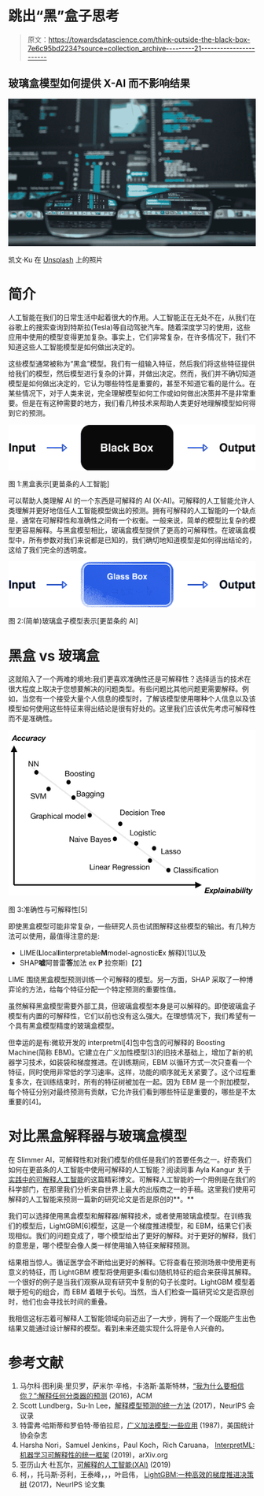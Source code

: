 # 跳出“黑”盒子思考

> 原文：<https://towardsdatascience.com/think-outside-the-black-box-7e6c95bd2234?source=collection_archive---------21----------------------->

## 玻璃盒模型如何提供 X-AI 而不影响结果

![](img/4f518a8914201d086fabf81911afeee7.png)

凯文·Ku 在 [Unsplash](https://unsplash.com) 上的照片

# **简介**

人工智能在我们的日常生活中起着很大的作用。人工智能正在无处不在，从我们在谷歌上的搜索查询到特斯拉(Tesla)等自动驾驶汽车。随着深度学习的使用，这些应用中使用的模型变得更加复杂。事实上，它们非常复杂，在许多情况下，我们不知道这些人工智能模型是如何做出决定的。

这些模型通常被称为“黑盒”模型。我们有一组输入特征，然后我们将这些特征提供给我们的模型，然后模型进行复杂的计算，并做出决定。然而，我们并不确切知道模型是如何做出决定的，它认为哪些特性是重要的，甚至不知道它看的是什么。在某些情况下，对于人类来说，完全理解模型如何工作或如何做出决策并不是非常重要。但是在有这种需要的地方，我们看几种技术来帮助人类更好地理解模型如何得到它的预测。

![](img/a7b514144de5d5144def664cfc809393.png)

图 1:黑盒表示[更苗条的人工智能]

可以帮助人类理解 AI 的一个东西是可解释的 AI (X-AI)。可解释的人工智能允许人类理解并更好地信任人工智能模型做出的预测。拥有可解释的人工智能的一个缺点是，通常在可解释性和准确性之间有一个权衡。一般来说，简单的模型比复杂的模型更容易解释。与黑盒模型相比，玻璃盒模型提供了更高的可解释性。在玻璃盒模型中，所有参数对我们来说都是已知的，我们确切地知道模型是如何得出结论的，这给了我们完全的透明度。

![](img/78a9ab8a8b1f5a23ab1ae596e3bc79f2.png)

图 2:(简单)玻璃盒子模型表示[更苗条的 AI]

# **黑盒 vs 玻璃盒**

这就陷入了一个两难的境地:我们更喜欢准确性还是可解释性？选择适当的技术在很大程度上取决于您想要解决的问题类型。有些问题比其他问题更需要解释。例如，当您有一个接受大量个人信息的模型时，了解该模型使用哪种个人信息以及该模型如何使用这些特征来得出结论是很有好处的。这里我们应该优先考虑可解释性而不是准确性。

![](img/f1199921a11527b408912a9f57040c3b.png)

图 3:准确性与可解释性[5]

即使黑盒模型可能非常复杂，一些研究人员也试图解释这些模型的输出。有几种方法可以使用，最值得注意的是:

*   LIME(**L**local**I**interpretable**M**model-agnostic**E**x 解释)[1]以及
*   SHAP**嘘**阿普雷**答**加法 ex **P** 拉奈斯)【2】

LIME 围绕黑盒模型预测训练一个可解释的模型。另一方面，SHAP 采取了一种博弈论的方法，给每个特征分配一个特定预测的重要性值。

虽然解释黑盒模型需要外部工具，但玻璃盒模型本身是可以解释的。即使玻璃盒子模型有内置的可解释性，它们以前也没有这么强大。在理想情况下，我们希望有一个具有黑盒模型精度的玻璃盒模型。

但幸运的是有:微软开发的 interpretml[4]包中包含的可解释的 Boosting Machine(简称 EBM)。它建立在广义加性模型[3]的旧技术基础上，增加了新的机器学习技术，如装袋和梯度推进。在训练期间，EBM 以循环方式一次只查看一个特征，同时使用非常低的学习速率。这样，功能的顺序就无关紧要了。这个过程重复多次，在训练结束时，所有的特征树被加在一起。因为 EBM 是一个附加模型，每个特征分别对最终预测有贡献，它允许我们看到哪些特征是重要的，哪些是不太重要的[4]。

# **对比黑盒解释器与玻璃盒模型**

在 Slimmer AI，可解释性和对我们模型的信任是我们的首要任务之一。好奇我们如何在更苗条的人工智能中使用可解释的人工智能？阅读同事 Ayla Kangur 关于[实践中的可解释人工智能](/explainable-ai-in-practice-6d82b77bf1a7)的这篇精彩博文。可解释人工智能的一个用例是在我们的科学部门，在那里我们分析来自世界上最大的出版商之一的手稿。这里我们使用可解释的人工智能来预测一篇新的研究论文是否是原创的**。**

我们可以选择使用黑盒模型和解释器/解释技术，或者使用玻璃盒模型。在训练我们的模型后，LightGBM[6]模型，这是一个梯度推进模型，和 EBM，结果它们表现相似。我们的问题变成了，哪个模型给出了更好的解释。对于更好的解释，我们的意思是，哪个模型会像人类一样使用输入特征来解释预测。

结果相当惊人。循证医学会不断给出更好的解释。它将查看在预测场景中使用更有意义的特征，而 LightGBM 模型将使用更多(看似)随机特征的组合来获得其解释。一个很好的例子是当我们观察从现有研究中复制的句子长度时。LightGBM 模型着眼于短句的组合，而 EBM 着眼于长句。当然，当人们检查一篇研究论文是否原创时，他们也会寻找长时间的重叠。

我相信这标志着可解释人工智能领域向前迈出了一大步，拥有了一个既能产生出色结果又能通过设计解释的模型。看到未来还能实现什么将是令人兴奋的。

# **参考文献**

1.  马尔科·图利奥·里贝罗，萨米尔·辛格，卡洛斯·盖斯特林，[“我为什么要相信你？”:解释任何分类器的预测](https://dl.acm.org/doi/10.1145/2939672.2939778) (2016)，ACM
2.  Scott Lundberg，Su-In Lee，[解释模型预测的统一方法](https://papers.nips.cc/paper/2017/hash/8a20a8621978632d76c43dfd28b67767-Abstract.html) (2017)，NeurIPS 会议录
3.  特雷弗·哈斯蒂和罗伯特·蒂伯拉尼，[广义加法模型:一些应用](https://www.tandfonline.com/doi/abs/10.1080/01621459.1987.10478440) (1987)，美国统计协会杂志
4.  Harsha Nori，Samuel Jenkins，Paul Koch，Rich Caruana， [InterpretML:机器学习可解释性的统一框架](https://arxiv.org/abs/1909.09223) (2019)，arXiv.org
5.  亚历山大·杜瓦尔，[可解释的人工智能(XAI)](https://www.researchgate.net/publication/332209054_Explainable_Artificial_Intelligence_XAI) (2019)
6.  柯，，托马斯·芬利，王泰峰，，，叶启伟， [LightGBM:一种高效的梯度推进决策树](https://papers.nips.cc/paper/2017/hash/6449f44a102fde848669bdd9eb6b76fa-Abstract.html) (2017)，NeurIPS 论文集